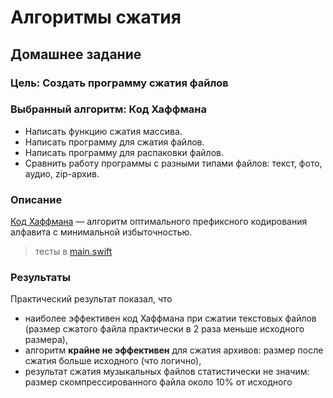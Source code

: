 # Алгоритмы сжатия
## Домашнее задание

### Цель: Создать программу сжатия файлов

### Выбранный алгоритм: Код Хаффмана

- Написать функцию сжатия массива.
- Написать программу для сжатия файлов. 
- Написать программу для распаковки файлов. 
- Сравнить работу программы с разными типами файлов: текст, фото, аудио, zip-архив. 

### Описание
[Код Хаффмана](https://en.wikipedia.org/wiki/Huffman_coding) — алгоритм оптимального префиксного кодирования алфавита с минимальной избыточностью. 

> тесты в [main.swift](https://github.com/c-villain/OTUS_algo/blob/main/HW13/Huffman/main.swift)

### Результаты

Практический результат показал, что 
- наиболее эффективен код Хаффмана при сжатии текстовых файлов (размер сжатого файла практически в 2 раза меньше исходного размера), 
- алгоритм **крайне не эффективен** для сжатия архивов: размер после сжатия больше исходного (что логично), 
- результат сжатия музыкальных файлов статистически не значим: размер скомпрессированного файла около 10% от исходного
